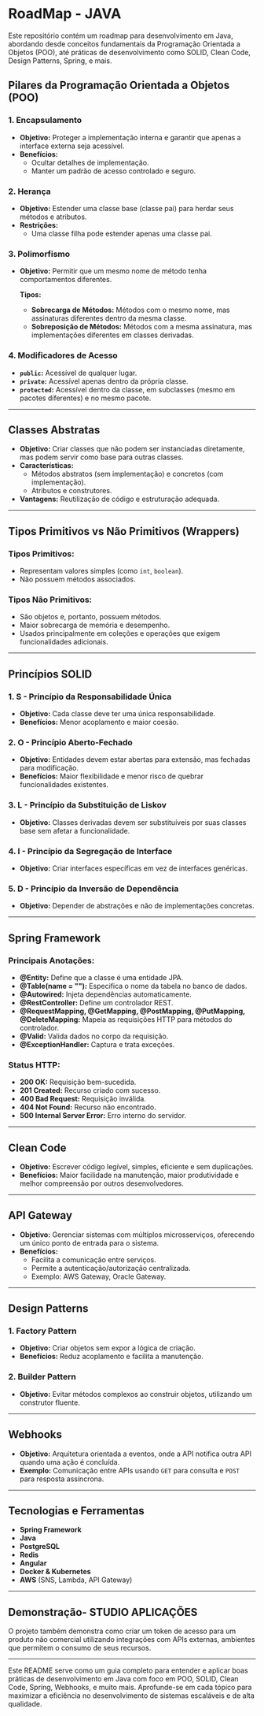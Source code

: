 # RoadMap - JAVA

Este repositório contém um roadmap para desenvolvimento em Java, abordando desde conceitos fundamentais da Programação Orientada a Objetos (POO), até práticas de desenvolvimento como SOLID, Clean Code, Design Patterns, Spring, e mais.

## Pilares da Programação Orientada a Objetos (POO)

### 1. **Encapsulamento**

- **Objetivo:** Proteger a implementação interna e garantir que apenas a interface externa seja acessível.
- **Benefícios:**
  - Ocultar detalhes de implementação.
  - Manter um padrão de acesso controlado e seguro.

### 2. **Herança**

- **Objetivo:** Estender uma classe base (classe pai) para herdar seus métodos e atributos.
- **Restrições:** 
  - Uma classe filha pode estender apenas uma classe pai.

### 3. **Polimorfismo**

- **Objetivo:** Permitir que um mesmo nome de método tenha comportamentos diferentes.
  
  **Tipos:**
  - **Sobrecarga de Métodos:** Métodos com o mesmo nome, mas assinaturas diferentes dentro da mesma classe.
  - **Sobreposição de Métodos:** Métodos com a mesma assinatura, mas implementações diferentes em classes derivadas.

### 4. **Modificadores de Acesso**

- **`public`:** Acessível de qualquer lugar.
- **`private`:** Acessível apenas dentro da própria classe.
- **`protected`:** Acessível dentro da classe, em subclasses (mesmo em pacotes diferentes) e no mesmo pacote.

---

## **Classes Abstratas**

- **Objetivo:** Criar classes que não podem ser instanciadas diretamente, mas podem servir como base para outras classes.
- **Características:**
  - Métodos abstratos (sem implementação) e concretos (com implementação).
  - Atributos e construtores.
- **Vantagens:** Reutilização de código e estruturação adequada.

---

## **Tipos Primitivos vs Não Primitivos (Wrappers)**

### Tipos Primitivos:
- Representam valores simples (como `int`, `boolean`).
- Não possuem métodos associados.

### Tipos Não Primitivos:
- São objetos e, portanto, possuem métodos.
- Maior sobrecarga de memória e desempenho.
- Usados principalmente em coleções e operações que exigem funcionalidades adicionais.

---

## **Princípios SOLID**

### 1. **S - Princípio da Responsabilidade Única**
- **Objetivo:** Cada classe deve ter uma única responsabilidade.
- **Benefícios:** Menor acoplamento e maior coesão.

### 2. **O - Princípio Aberto-Fechado**
- **Objetivo:** Entidades devem estar abertas para extensão, mas fechadas para modificação.
- **Benefícios:** Maior flexibilidade e menor risco de quebrar funcionalidades existentes.

### 3. **L - Princípio da Substituição de Liskov**
- **Objetivo:** Classes derivadas devem ser substituíveis por suas classes base sem afetar a funcionalidade.

### 4. **I - Princípio da Segregação de Interface**
- **Objetivo:** Criar interfaces específicas em vez de interfaces genéricas.

### 5. **D - Princípio da Inversão de Dependência**
- **Objetivo:** Depender de abstrações e não de implementações concretas.

---

## **Spring Framework**

### **Principais Anotações:**
- **@Entity:** Define que a classe é uma entidade JPA.
- **@Table(name = ""):** Especifica o nome da tabela no banco de dados.
- **@Autowired:** Injeta dependências automaticamente.
- **@RestController:** Define um controlador REST.
- **@RequestMapping, @GetMapping, @PostMapping, @PutMapping, @DeleteMapping:** Mapeia as requisições HTTP para métodos do controlador.
- **@Valid:** Valida dados no corpo da requisição.
- **@ExceptionHandler:** Captura e trata exceções.

### **Status HTTP:**
- **200 OK:** Requisição bem-sucedida.
- **201 Created:** Recurso criado com sucesso.
- **400 Bad Request:** Requisição inválida.
- **404 Not Found:** Recurso não encontrado.
- **500 Internal Server Error:** Erro interno do servidor.

---

## **Clean Code**

- **Objetivo:** Escrever código legível, simples, eficiente e sem duplicações.
- **Benefícios:** Maior facilidade na manutenção, maior produtividade e melhor compreensão por outros desenvolvedores.

---

## **API Gateway**

- **Objetivo:** Gerenciar sistemas com múltiplos microsserviços, oferecendo um único ponto de entrada para o sistema.
- **Benefícios:**
  - Facilita a comunicação entre serviços.
  - Permite a autenticação/autorização centralizada.
  - Exemplo: AWS Gateway, Oracle Gateway.

---

## **Design Patterns**

### 1. **Factory Pattern**
- **Objetivo:** Criar objetos sem expor a lógica de criação.
- **Benefícios:** Reduz acoplamento e facilita a manutenção.

### 2. **Builder Pattern**
- **Objetivo:** Evitar métodos complexos ao construir objetos, utilizando um construtor fluente.

---

## **Webhooks**

- **Objetivo:** Arquitetura orientada a eventos, onde a API notifica outra API quando uma ação é concluída.
- **Exemplo:** Comunicação entre APIs usando `GET` para consulta e `POST` para resposta assíncrona.

---

## **Tecnologias e Ferramentas**

- **Spring Framework**
- **Java**
- **PostgreSQL**
- **Redis**
- **Angular**
- **Docker & Kubernetes**
- **AWS** (SNS, Lambda, API Gateway)

---

## **Demonstração- STUDIO APLICAÇÕES**

O projeto também demonstra como criar um token de acesso para um produto não comercial utilizando integrações com APIs externas, ambientes que permitem o consumo de seus recursos.

---

Este README serve como um guia completo para entender e aplicar boas práticas de desenvolvimento em Java com foco em POO, SOLID, Clean Code, Spring, Webhooks, e muito mais. Aprofunde-se em cada tópico para maximizar a eficiência no desenvolvimento de sistemas escaláveis e de alta qualidade.
